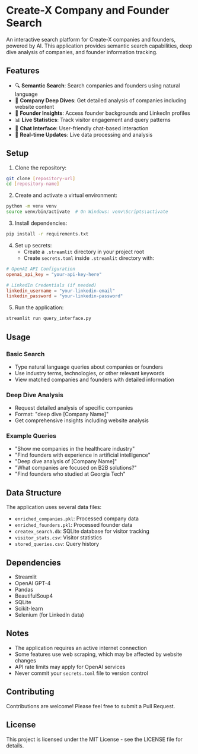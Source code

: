 # Create-X Company and Founder Search

An interactive search platform for Create-X companies and founders, powered by AI. This application provides semantic search capabilities, deep dive analysis of companies, and founder information tracking.

## Features

- 🔍 **Semantic Search**: Search companies and founders using natural language
- 🏢 **Company Deep Dives**: Get detailed analysis of companies including website content
- 👥 **Founder Insights**: Access founder backgrounds and LinkedIn profiles
- 📊 **Live Statistics**: Track visitor engagement and query patterns
- 💬 **Chat Interface**: User-friendly chat-based interaction
- 🔄 **Real-time Updates**: Live data processing and analysis

## Setup

1. Clone the repository:
```bash
git clone [repository-url]
cd [repository-name]
```

2. Create and activate a virtual environment:
```bash
python -m venv venv
source venv/bin/activate  # On Windows: venv\Scripts\activate
```

3. Install dependencies:
```bash
pip install -r requirements.txt
```

4. Set up secrets:
   - Create a `.streamlit` directory in your project root
   - Create `secrets.toml` inside `.streamlit` directory with:
```toml
# OpenAI API Configuration
openai_api_key = "your-api-key-here"

# LinkedIn Credentials (if needed)
linkedin_username = "your-linkedin-email"
linkedin_password = "your-linkedin-password"
```

5. Run the application:
```bash
streamlit run query_interface.py
```

## Usage

### Basic Search
- Type natural language queries about companies or founders
- Use industry terms, technologies, or other relevant keywords
- View matched companies and founders with detailed information

### Deep Dive Analysis
- Request detailed analysis of specific companies
- Format: "deep dive [Company Name]"
- Get comprehensive insights including website analysis

### Example Queries
- "Show me companies in the healthcare industry"
- "Find founders with experience in artificial intelligence"
- "Deep dive analysis of [Company Name]"
- "What companies are focused on B2B solutions?"
- "Find founders who studied at Georgia Tech"

## Data Structure

The application uses several data files:
- `enriched_companies.pkl`: Processed company data
- `enriched_founders.pkl`: Processed founder data
- `createx_search.db`: SQLite database for visitor tracking
- `visitor_stats.csv`: Visitor statistics
- `stored_queries.csv`: Query history

## Dependencies

- Streamlit
- OpenAI GPT-4
- Pandas
- BeautifulSoup4
- SQLite
- Scikit-learn
- Selenium (for LinkedIn data)

## Notes

- The application requires an active internet connection
- Some features use web scraping, which may be affected by website changes
- API rate limits may apply for OpenAI services
- Never commit your `secrets.toml` file to version control

## Contributing

Contributions are welcome! Please feel free to submit a Pull Request.

## License

This project is licensed under the MIT License - see the LICENSE file for details. 